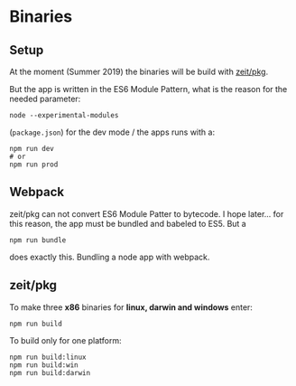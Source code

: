 # Binaries

## Setup
At the moment (Summer 2019) the binaries will be build with [zeit/pkg](https://github.com/zeit/pkg).  
 
But the app is written in the ES6 Module Pattern, what is the reason for the needed parameter:
```
node --experimental-modules
```
(`package.json`) for the dev mode / the apps runs with a:
 ```
npm run dev
# or
npm run prod
```

## Webpack 
zeit/pkg can not convert ES6 Module Patter to bytecode. I hope later... 
for this reason, the app must be bundled and babeled to ES5. But a
```
npm run bundle
```
does exactly this. Bundling a node app with webpack. 

## zeit/pkg
To make three **x86** binaries for **linux, darwin and windows** enter:
```
npm run build
```
 
To build only for one platform:
```
npm run build:linux
npm run build:win
npm run build:darwin
```